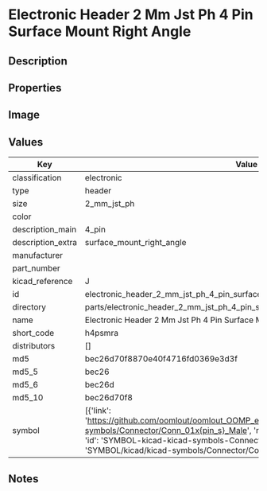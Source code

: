 # Electronic Header 2 Mm Jst Ph 4 Pin Surface Mount Right Angle

## Description

## Properties


## Image


## Values

| Key | Value |
| --- | --- |
| classification | electronic |
| type | header |
| size | 2_mm_jst_ph |
| color |  |
| description_main | 4_pin |
| description_extra | surface_mount_right_angle |
| manufacturer |  |
| part_number |  |
| kicad_reference | J |
| id | electronic_header_2_mm_jst_ph_4_pin_surface_mount_right_angle |
| directory | parts/electronic_header_2_mm_jst_ph_4_pin_surface_mount_right_angle |
| name | Electronic Header 2 Mm Jst Ph 4 Pin Surface Mount Right Angle |
| short_code | h4psmra |
| distributors | [] |
| md5 | bec26d70f8870e40f4716fd0369e3d3f |
| md5_5 | bec26 |
| md5_6 | bec26d |
| md5_10 | bec26d70f8 |
| symbol | [{'link': 'https://github.com/oomlout/oomlout_OOMP_eda_V2/tree/main/SYMBOL/kicad/kicad-symbols/Connector/Conn_01x{pin_s}_Male', 'name': 'Connector : Conn_01x04_Male', 'id': 'SYMBOL-kicad-kicad-symbols-Connector-Conn_01x04_Male', 'directory': 'SYMBOL/kicad/kicad-symbols/Connector/Conn_01x04_Male/'}] |

## Notes

